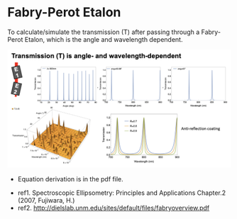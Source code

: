 # Fabry-Perot Etalon
To calculate/simulate the transmission (T) after passing through a Fabry-Perot Etalon, which is the angle and wavelength dependent.
  
<img src="https://github.com/JasonL1422/Fabry-Perot-Etalon/blob/main/Fabry-Perot%20Etalon/Fabry-Perot%20Etalon.png" width="1200"/> </a>

* Equation derivation is in the pdf file.
- ref1. Spectroscopic Ellipsometry: Principles and Applications Chapter.2 (2007, Fujiwara, H.)
- ref2. http://dielslab.unm.edu/sites/default/files/fabryoverview.pdf
